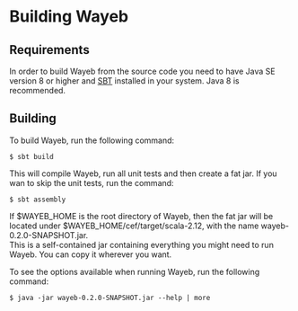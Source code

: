 # Building Wayeb

## Requirements

In order to build Wayeb from the source code you need to have Java SE version 8 or higher and 
[SBT](http://www.scala-sbt.org/) installed in your system.
Java 8 is recommended.

## Building

To build Wayeb, run the following command:
```
$ sbt build
```

This will compile Wayeb, run all unit tests and then create a fat jar. 
If you wan to skip the unit tests, run the command:
```
$ sbt assembly
```

If $WAYEB_HOME is the root directory of Wayeb, 
then the fat jar will be located under $WAYEB_HOME/cef/target/scala-2.12,
with the name wayeb-0.2.0-SNAPSHOT.jar.  
This is a self-contained jar containing everything you might need to run Wayeb.
You can copy it wherever you want.

To see the options available when running Wayeb,
run the following command:
````
$ java -jar wayeb-0.2.0-SNAPSHOT.jar --help | more
````
